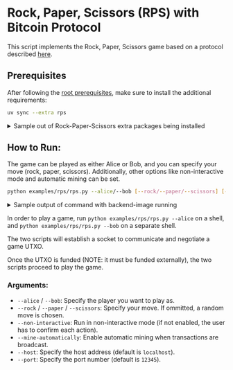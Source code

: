 
# Rock, Paper, Scissors (RPS) with Bitcoin Protocol

This script implements the Rock, Paper, Scissors game based on a protocol described [here](https://lists.linuxfoundation.org/pipermail/bitcoin-dev/2023-May/021599.html).


## Prerequisites

After following the [root prerequisites](../..#prerequisites), make sure to install the additional requirements:

```bash
uv sync --extra rps
```

<details>
  <summary> Sample out of Rock-Paper-Scissors extra packages being installed </summary>

  ```bash
  $ uv sync --extra rps
  > Resolved 30 packages in 0.36ms
  > Installed 1 package in 1ms
  >  + python-dotenv==0.13.0
  ```
</details>

## How to Run:

The game can be played as either Alice or Bob, and you can specify your move (rock, paper, scissors). Additionally, other options like non-interactive mode and automatic mining can be set.

```bash
python examples/rps/rps.py --alice/--bob [--rock/--paper/--scissors] [--non-interactive] [--mine-automatically] [--host HOST] [--port PORT]
```

<details>
  <summary> Sample output of command with backend-image running </summary>

  ```bash
  $ python examples/rps/rps.py --alice --rock --non-interactive --mine-automatically --host localhost --port 18443
  > ...
  > ...
  > ...
  > ...
  > ...
  $ python examples/rps/rps.py --bob --paper --non-interactive --mine-automatically --host localhost --port 18443
  > ...
  > ...
  > ...
  > ...
  > ...
  ```
</details>

In order to play a game, run `python examples/rps/rps.py --alice` on a shell,
and `python examples/rps/rps.py --bob` on a separate shell.

The two scripts will establish a socket to communicate and negotiate a game UTXO.

Once the UTXO is funded (NOTE: it must be funded externally), the two scripts proceed to play the game. 

### Arguments:

- `--alice` / `--bob`: Specify the player you want to play as.
- `--rock` / `--paper` / `--scissors`: Specify your move. If ommitted, a random move is chosen.
- `--non-interactive`: Run in non-interactive mode (if not enabled, the user has to confirm each action).
- `--mine-automatically`: Enable automatic mining when transactions are broadcast.
- `--host`: Specify the host address (default is `localhost`).
- `--port`: Specify the port number (default is `12345`).
